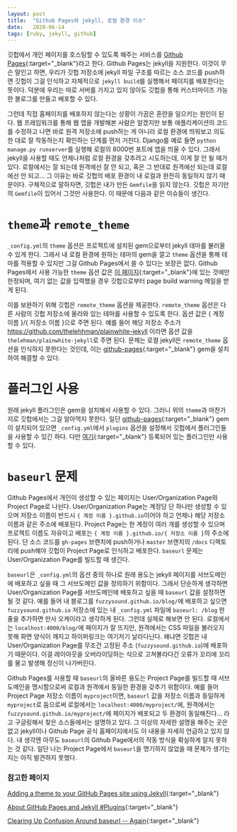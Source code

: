 ```yaml
---
layout: post
title:  "Github Pages와 jekyll, 로컬 환경 이슈"
date:   2020-06-14
tags: [ruby, jekyll, github]
---
```

깃헙에서 개인 페이지를 호스팅할 수 있도록 해주는 서비스를 [Github Pages](https://pages.github.com){:target="_blank"}라고 한다. Github Pages는 jekyll을 지원한다. 이것이 무슨 말인고 하면, 우리가 깃헙 저장소에 jekyll 파일 구조를 따르는 소스 코드를 push하면 깃헙이 그걸 인식하고 자체적으로 `jekyll build`를 실행해서 페이지를 배포한다는 뜻이다. 덕분에 우리는 따로 서버를 가지고 있지 않아도 깃헙을 통해 커스터마이즈 가능한 블로그를 만들고 배포할 수 있다.

그런데 직접 홈페이지를 배포하지 않는다는 상황이 가끔은 혼란을 일으키는 원인이 된다. 웹 프레임워크를 통해 웹 앱을 개발해본 사람은 알겠지만 보통 애플리케이션의 코드를 수정하고 나면 바로 원격 저장소에 push하는 게 아니라 로컬 환경에 띄워보고 의도한 대로 잘 작동하는지 확인하는 단계를 먼저 거친다. Django를 예로 들면 `python manage.py runserver`를 실행해 로컬의 8000번 포트에 앱을 띄울 수 있다. 그래서 jekyll을 사용할 때도 언제나처럼 로컬 환경을 갖추려고 시도하는데, 이게 잘 안 될 때가 있다. 로컬에서는 잘 되는데 원격에선 잘 안 되고, 혹은 그 반대로 원격에선 되는데 로컬에선 안 되고... 그 이유는 바로 깃헙의 배포 환경이 내 로컬과 완전히 동일하지 않기 때문이다. 구체적으로 말하자면, 깃헙은 내가 만든 `Gemfile`을 읽지 않는다. 깃헙은 자기만의 `Gemfile`이 있어서 그것만 사용한다. 이 때문에 다음과 같은 이슈들이 생긴다.

# `theme`과 `remote_theme`
`_config.yml`의 `theme` 옵션은 프로젝트에 설치된 gem으로부터 jekyll 테마를 불러올 수 있게 한다. 그래서 내 로컬 환경에 원하는 테마의 gem을 깔고 `theme` 옵션을 통해 테마를 적용할 수 있지만 그걸 Github Pages에서 쓸 수 있다는 보장은 없다. Github Pages에서 사용 가능한 `theme` 옵션 값은 [이 페이지](https://pages.github.com/themes/){:target="_blank"}에 있는 것에만 한정되며, 여기 없는 값을 입력했을 경우 깃헙으로부터 page build warning 메일을 받게 된다.

이를 보완하기 위해 깃헙은 `remote_theme` 옵션을 제공한다. `remote_theme` 옵션은 다른 사람의 깃헙 저장소에 올라와 있는 테마를 사용할 수 있도록 한다. 옵션 값은 { 계정 이름 }/{ 저장소 이름 }으로 주면 된다. 예를 들어 해당 저장소 주소가 https://github.com/thelehhman/plainwhite-jekyll 이라면 옵션 값을 `thelehman/plainwhite-jekyll`로 주면 된다. 문제는 로컬 jekyll은 `remote_theme` 옵션을 인식하지 못한다는 것인데, 이는 [github-pages](https://github.com/github/pages-gem){:target="_blank"} gem을 설치하여 해결할 수 있다.

# 플러그인 사용

원래 jekyll 플러그인은 gem을 설치해서 사용할 수 있다. 그러니 위의 `theme`과 마찬가지로 깃헙에서는 그걸 알아먹지 못한다. 일단 [github-pages](https://github.com/github/pages-gem){:target="_blank"} gem이 설치되어 있으면 `_config.yml`에서 `plugins` 옵션을 설정해서 깃헙에서 플러그인들을 사용할 수 있긴 하다. 다만 [여기](https://pages.github.com/versions/){:target="_blank"} 등록되어 있는 플러그인만 사용할 수 있다. 

# `baseurl` 문제

Github Pages에서 개인이 생성할 수 있는 페이지는 User/Organization Page와 Project Page로 나뉜다. User/Organization Page는 계정당 단 하나만 생성할 수 있으며 저장소 이름이 반드시 `{ 계정 이름 }.github.io`이어야 하고 언제나 해당 저장소 이름과 같은 주소에 배포된다. Project Page는 한 계정이 여러 개를 생성할 수 있으며 프로젝트 이름도 자유이고 배포는 `{ 계정 이름 }.github.io/{ 저장소 이름 }`의 주소에 된다. 단 소스 코드를 `gh-pages` 브랜치에 push하거나 `master` 브랜치의 `/docs` 디렉토리에 push해야 깃헙이 Project Page로 인식하고 배포한다. `baseurl` 문제는 User/Organization Page를 빌드할 때 생긴다.

`baseurl`은 `_config.yml`의 옵션 중의 하나로 원래 용도는 jekyll 페이지를 서브도메인에 배포하고 싶을 때 그 서브도메인 값을 정의하기 위함이다. 그래서 단순하게 생각하면 User/Organization Page를 서브도메인에 배포하고 싶을 때 `baseurl` 값을 설정하면 될 것 같다. 예를 들어 내 블로그를 `fuzzysound.github.io/blog/`에 배포하고 싶으면 `fuzzysound.github.io` 저장소에 있는 내 `_config.yml` 파일에 `baseurl: /blog` 한 줄을 추가하면 만사 오케이라고 생각하게 된다. 그런데 실제로 해보면 안 된다. 로컬에서는 `localhost:4000/blog/`에 페이지가 잘 뜨지만, 원격에서는 CSS 파일을 불러오지 못해 화면 양식이 깨지고 하이퍼링크는 여기저기 날라다닌다. 왜냐면 깃헙은 내 User/Organization Page를 무조건 고정된 주소 (`fuzzysound.github.io`)에 배포하기 때문이다. 이걸 레이아웃을 오버라이딩하는 식으로 고쳐볼라다간 오류가 꼬리에 꼬리를 물고 발생해 정신이 나가버린다. 

Github Pages를 사용할 때 `baseurl`의 올바른 용도는 Project Page를 빌드할 때 서브도메인을 명시함으로써 로컬과 원격에서 동일한 환경을 갖추기 위함이다. 예를 들어 Project Page 저장소 이름이 `myproject`이면, `baseurl` 값을 저장소 이름과 동일하게 `myproject`로 둠으로써 로컬에서는 `localhost:4000/myproject/`에, 원격에서는 `fuzzysound.github.io/myproject/`에 페이지가 배포되고 두 환경이 동일해진다... 라고 구글링해서 찾은 소스들에서는 설명하고 있다. 그 이상의 자세한 설명을 해주는 곳은 없고 jekyll이나 Github Page 공식 홈페이지에서도 이 내용을 자세히 언급하고 있지 않다. 내 생각엔 아무도 `baseurl`의 Github Page에서의 작동 방식을 확실하게 알지 못하는 것 같다. 일단 나는 Project Page에서 `baseurl`을 명기하지 않았을 때 문제가 생기는지는 아직 발견하지 못했다.

### 참고한 페이지
[Adding a theme to your GitHub Pages site using Jekyll](https://help.github.com/en/github/working-with-github-pages/adding-a-theme-to-your-github-pages-site-using-jekyll){:target="_blank"}

[About GitHub Pages and Jekyll #Plugins](https://help.github.com/en/github/working-with-github-pages/about-github-pages-and-jekyll#plugins){:target="_blank"}

[Clearing Up Confusion Around baseurl -- Again](https://byparker.com/blog/2014/clearing-up-confusion-around-baseurl/){:target="_blank"}